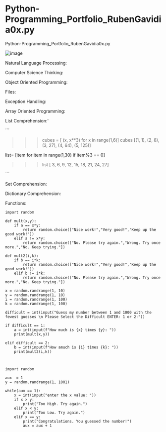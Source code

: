 # Python-Programming_Portfolio_RubenGavidia0x.py
Python-Programming_Portfolio_RubenGavidia0x.py

![image](https://user-images.githubusercontent.com/35381213/140606509-50395f62-4a6e-4078-8ef0-930c28be162d.png)

Natural Language Processing:

Computer Science Thinking:

Object Oriented Programming:

Files:

Exception Handling:

Array Oriented Programming:

List Comprehension:'

´´´
>>> cubes = [ (x, x**3) for x in range(1,6)]
>>> cubes
[(1, 1), (2, 8), (3, 27), (4, 64), (5, 125)]

list= [item for item in range(1,30) if item%3 == 0]
>>> list
[ 3, 6, 9, 12, 15, 18, 21, 24, 27]

´´´

Set Comprehension:

Dictionary Comprehension:

Functions:
```
import random

def mult(x,y):
    if a == x*y:
        return random.choice(["Nice work!","Very good!","Keep up the good work!"])
    elif a != x*y:
        return random.choice(["No. Please try again.","Wrong. Try once more.","No. Keep trying."])

def mult2(i,k):
    if b == i*k:
        return random.choice(["Nice work!","Very good!","Keep up the good work!"])
    elif b != i*k:
        return random.choice(["No. Please try again.","Wrong. Try once more.","No. Keep trying."])
    
x = random.randrange(1, 10)
y = random.randrange(1, 10)
i = random.randrange(1, 100)
k = random.randrange(1, 100)

difficult = int(input("Guess my number between 1 and 1000 with the fewest guesses \n Please Select the Difficult ENTER: 1 or 2:"))

if difficult == 1:
    a = int(input(f"How much is {x} times {y}: "))
    print(mult(x,y))
    
elif difficult == 2:
    b = int(input(f"How amuch is {i} times {k}: "))
    print(mult2(i,k))
   
    
```

```
import random

aux  = 1
y = random.randrange(1, 1001)

while(aux == 1):
    x = int(input("enter the x value: "))
    if x > y:
        print("Too High. Try again.")
    elif x < y:
        print("Too Low. Try again.")
    elif x == y:
        print("Congratulations. You guessed the number!")
        aux = aux + 1

```

